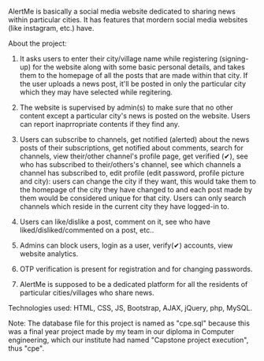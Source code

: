 AlertMe is basically a social media website dedicated to sharing news within particular cities. It has features that mordern social media websites (like instagram, etc.) have.


About the project:

1. It asks users to enter their city/village name while registering (signing-up) for the website along with some basic personal details, and takes them to the homepage of all the posts that are made within that city. If the user uploads a news post, it'll be posted in only the particular city which they may have selected while regitering.

2. The website is supervised by admin(s) to make sure that no other content except a particular city's news is posted on the website. Users can report inaprropriate contents if they find any.

3. Users can subscribe to channels, get notified (alerted) about the news posts of their subscriptions, get notified about comments, search for channels, view their/other channel's profile page, get verified (✔), see who has subscribed to their/others's channel, see which channels a channel has subscribed to, edit profile (edit password, profile picture and city): users can change the city if they want, this would take them to the homepage of the city they have changed to and each post made by them would be considered unique for that city. Users can only search channels which reside in the current city they have logged-in to.

4. Users can like/dislike a post, comment on it, see who have liked/disliked/commented on a post, etc..

5. Admins can block users, login as a user, verify(✔) accounts, view website analytics.

6. OTP verification is present for registration and for changing passwords.

7. AlertMe is supposed to be a dedicated platform for all the residents of particular cities/villages who share news.


Technologies used: HTML, CSS, JS, Bootstrap, AJAX, jQuery, php, MySQL.

Note: The database file for this project is named as "cpe.sql" because this was a final year project made by my team in our diploma in Computer engineering, which our institute had named "Capstone project execution", thus "cpe".
